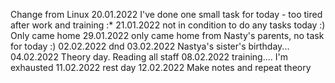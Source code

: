 Change from Linux
20.01.2022
I've done one small task for today - too tired after work and training :*
21.01.2022
not in condition to do any tasks today :) Only came home
29.01.2022
only came home from Nasty's parents, no task for today :)
02.02.2022
dnd 
03.02.2022
Nastya's sister's birthday...
04.02.2022
Theory day. Reading all staff
08.02.2022
training.... I'm exhausted 
11.02.2022
rest day 
12.02.2022
Make notes and repeat theory 